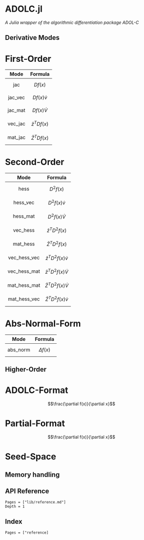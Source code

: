 # ADOLC.jl

*A Julia wrapper of the algorithmic differentiation package ADOL-C*

## Derivative Modes

# First-Order
| Mode          | Formula                  |
|:---------------:|:--------------------------:|
| jac         | $$Df(x)$$  |
| jac_vec    |  $$Df(x)\dot{v}$$            |
| jac_mat    |  $$Df(x)\dot{V}$$            |
| vec_jac    | $$\bar{z}^T Df(x)$$         |
| mat_jac    | $$\bar{Z}^T Df(x)$$       |


# Second-Order
| Mode             | Formula                       |
|:------------------:|:-------------------------------:|
| hess           | $$D^2f(x)$$               |
| hess_vec      | $$D^2f(x) \dot{v}$$          |
| hess_mat      | $$D^2f(x)  \dot{V}$$         |
| vec_hess      | $$\bar{z}^T D^2f(x)$$       |
| mat_hess      | $$\bar{Z}^T D^2f(x)$$       |
| vec_hess_vec | $$\bar{z}^T D^2f(x)  \dot{v}$$  |
| vec_hess_mat | $$\bar{z}^T D^2f(x)  \dot{V}$$ |
| mat_hess_mat | $$\bar{Z}^T D^2f(x)  \dot{V}$$  |
| mat_hess_vec | $$\bar{Z}^T D^2f(x)  \dot{v}$$  |


# Abs-Normal-Form
| Mode             | Formula                       |
|:------------------:|:-------------------------------:|
| abs_norm           | $$\Delta f(x)$$               |

## Higher-Order 

# ADOLC-Format
```math
\frac{\partial f(x)}{\partial x}
```

# Partial-Format
```math
\frac{\partial f(x)}{\partial x}
```

# Seed-Space

## Memory handling

## API Reference
```@contents
Pages = ["lib/reference.md"]
Depth = 1
```


## Index
```@index
Pages = ["reference]
```